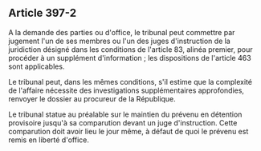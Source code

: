 Article 397-2
----
A la demande des parties ou d'office, le tribunal peut commettre par jugement
l'un de ses membres ou l'un des juges d'instruction de la juridiction désigné
dans les conditions de l'article 83, alinéa premier, pour procéder à un
supplément d'information ; les dispositions de l'article 463 sont applicables.

Le tribunal peut, dans les mêmes conditions, s'il estime que la complexité de
l'affaire nécessite des investigations supplémentaires approfondies, renvoyer le
dossier au procureur de la République.

Le tribunal statue au préalable sur le maintien du prévenu en détention
provisoire jusqu'à sa comparution devant un juge d'instruction. Cette
comparution doit avoir lieu le jour même, à défaut de quoi le prévenu est remis
en liberté d'office.
